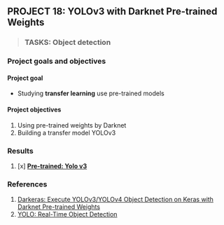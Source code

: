 ## PROJECT 18: YOLOv3 with Darknet Pre-trained Weights

> ### TASKS: Object detection 

### Project goals and objectives

#### Project goal

- Studying **transfer learning** use pre-trained models

#### Project objectives

1. Using pre-trained weights by Darknet
2. Building a transfer model YOLOv3


### Results

1. [x] [**Pre-trained: Yolo v3**](https://github.com/rttrif/TrifonovRS.Deep_Learning_Portfolio.github.io/blob/main/Project%2018:%20YOLOv3%20with%20Darknet%20Pre-trained%20Weights/Yolo_v3_FT.py)


### References

1. [Darkeras: Execute YOLOv3/YOLOv4 Object Detection on Keras with Darknet Pre-trained Weights](https://towardsdatascience.com/darkeras-execute-yolov3-yolov4-object-detection-on-keras-with-darknet-pre-trained-weights-5e8428b959e2)
2. [YOLO: Real-Time Object Detection](https://pjreddie.com/darknet/yolo/)

